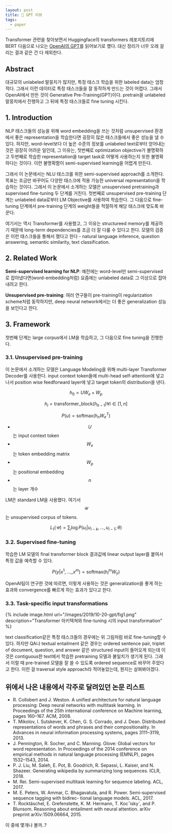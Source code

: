 ```yaml
---
layout: post
title: 📃 GPT 리뷰
tags:
  - paper
---
```


Transformer 관련을 찾아보면서 Huggingface의 transformers 레포지토리에 BERT 다음으로 나오는 [OpenAI의 GPT](https://openai.com/blog/language-unsupervised/)를 읽어보기로 헀다. 대신 정리가 너무 오래 걸리는 결과 같은 건 다 제외한다.

## Abstract

대규모의 unlabeled 말뭉치가 많지만, 특정 태스크 학습을 위한 labeled data는 엄청 적다. 그래서 이런 데이터로 특정 태스크들을 잘 동작하게 만드는 것이 어렵다. 그래서 OpenAI에서 만든 것이 Generative Pre-Training(GPT)이다. pretrain을 unlabeled 말뭉치에서 진행하고 그 뒤에 특정 태스크들로 fine tuning 시킨다.

## 1. Introduction

NLP 태스크들의 성능을 위해 word embedding을 쓰는 것처럼 unsupervised 환경에서 좋은 representation을 학습한다면 굉장히 많은 태스크들에서 좋은 성능을 낼 수 있다. 하지만, word-level보다 더 높은 수준의 정보를 unlabeled text로부터 얻어내는 것은 굉장히 어려운 일인데, 그 이유는, 첫번째로 optimization objective가 불명확하고 두번째로 학습한 representation을 target task로 어떻게 사용하는지 또한 불명확하다는 것이다. 이런 불명확함이 semi-supervised learning을 어렵게 만든다.

그래서 이 논문에서는 NLU 태스크를 위한 semi-supervised approach를 소개한다. 목표는 조금만 바꾸어도 다양한 태스크에 적용 가능한 universal representation을 학습하는 것이다. 그래서 이 논문에서 소개하는 모델은 unsupervised pretraining과 supervised fine-tuning 두 단계를 거친다. 첫번째로 unsupervised pre-training 단계는 unlabeled data로부터 LM Objective를 사용하여 학습한다. 그 다음으로 fine-tuning 단계에서 pre-training 단계의 weight들을 적절하게 해당 태스크에 맞도록 바꾼다.

여기서는 역시 Transformer를 사용했고, 그 이유는 structureed memory를 제공하기 때문에 long-term dependencies를 조금 더 잘 다룰 수 있다고 한다. 모델의 검증은 이런 태스크들을 통해서 했다고 한다 - natural language inference, question answering, semantic similarity, text classification.

## 2. Related Work

**Semi-supervised learning for NLP**: 예전에는 word-level만 semi-supervised로 잡아냈다면(word-embedding처럼) 요즘에는 unlabeled data로 그 이상으로 잡아내려고 한다.

**Unsupervised pre-training**: 여러 연구들이 pre-training이 regularization scheme처럼 동작하지만, deep neural network에서는 더 좋은 generalization 성능을 보인다고 한다.

## 3. Framework

첫번째 단계는 large corpus에서 LM을 학습하고, 그 다음으로 fine tuning을 진행한다.

### 3.1. Unsupervised pre-training

이 논문에서 소개하는 모델은 Language Modeling을 위해 multi-layer Transformer Decoder를 사용한다. input context token들에 multi-head self-attention에 넣고 나서 position wise feedforward layer에 넣고 target token의 distribution을 낸다.

$$h_0 = UW_e + W_p$$

$$h_l = \text{transformer_block} (h_{h-1}) \forall i \in [1, n]$$

$$P(u) = \text{softmax}(h_nW_e^T)$$

* $$U$$는 input context token
* $$W_e$$는 token embedding matrix
* $$W_p$$는 positional embedding
* $$n$$는 layer 개수

LM은 standard LM을 사용했다. 여기서 $$\mathcal U$$는 unsupervised corpus of tokens.

$$ L_1(\mathcal U) = \sum_i \log P(u_i\rvert u_{i-k}, ..., u_{i-1}; \theta )$$

### 3.2. Supervised fine-tuning

학습한 LM 모델의 final transformer block 결과값에 linear output layer를 붙여서 특정 값을 예측할 수 있다.

$$ P(y \rvert x^1, ...,, x^m) = \text{softmax}(h^m_l W_y)$$

OpenAI팀이 연구한 것에 따르면, 이렇게 사용하는 것은 generalization을 좋게 하는 효과와 convergence를 빠르게 하는 효과가 있다고 한다.

### 3.3. Task-specific input transformations

{% include image.html url="/images/2019/10-20-gpt/fig1.png" description="Transformer 아키텍쳐와 fine-tuning 시의 input transformation" %}

text classification같은 특정 태스크들의 경우에는 위 그림처럼 바로 fine-tuning할 수 있다. 하지만 QA나 textual entailment 같은 경우는 ordered sentence pair, triplet of document, question, and answer 같은 structured input이 들어오게 되는데 이것은 contiguous한 text에서 학습한 pretraining 모델과 불일치가 생기게 된다. 그래서 이럴 때 pre-trained 모델을 잘 쓸 수 있도록 ordered sequence로 바꾸어 주었다고 한다. 이런 걸 traversal style approach라 적어놓았는데, 뭔지는 살펴봐야겠다.

## 위에서 나온 내용에서 각주로 달려있던 논문 리스트

* R. Collobert and J. Weston. A unified architecture for natural language processing: Deep neural networks with multitask learning. In Proceedings of the 25th international conference on Machine learning, pages 160–167. ACM, 2008.
* T. Mikolov, I. Sutskever, K. Chen, G. S. Corrado, and J. Dean. Distributed representations of words and phrases and their compositionality. In Advances in neural information processing systems, pages 3111–3119, 2013.
* J. Pennington, R. Socher, and C. Manning. Glove: Global vectors for word representation. In Proceedings of the 2014 conference on empirical methods in natural language processing (EMNLP), pages 1532–1543, 2014.
* P. J. Liu, M. Saleh, E. Pot, B. Goodrich, R. Sepassi, L. Kaiser, and N. Shazeer. Generating wikipedia by summarizing long sequences. ICLR, 2018.
* M. Rei. Semi-supervised multitask learning for sequence labeling. ACL, 2017.
* M. E. Peters, W. Ammar, C. Bhagavatula, and R. Power. Semi-supervised sequence tagging with bidirec- tional language models. ACL, 2017.
* T. Rocktäschel, E. Grefenstette, K. M. Hermann, T. Kocˇisky`, and P. Blunsom. Reasoning about entailment with neural attention. arXiv preprint arXiv:1509.06664, 2015.

이 중에 몇개나 볼까..?
